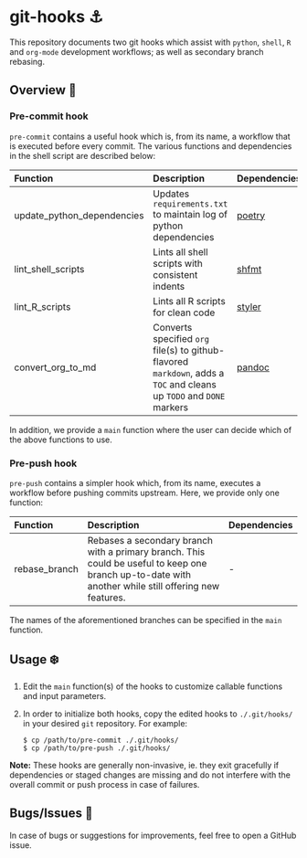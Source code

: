 # git-hooks :anchor:

This repository documents two git hooks which assist with `python`, `shell`, `R` and `org-mode` development workflows; as well as secondary branch rebasing.

## Overview :book:

### Pre-commit hook

`pre-commit` contains a useful hook which is, from its name, a workflow that is executed before every commit. The various functions and dependencies in the shell script are described below:

| Function                   | Description                                                                                                          | Dependencies                                      |
|:---------------------------|:---------------------------------------------------------------------------------------------------------------------|:--------------------------------------------------|
| update_python_dependencies | Updates `requirements.txt` to maintain log of python dependencies                                                    | [poetry](https://github.com/python-poetry/poetry) |
| lint_shell_scripts         | Lints all shell scripts with consistent indents                                                                      | [shfmt](https://github.com/mvdan/sh)              |
| lint_R_scripts             | Lints all R scripts for clean code                                                                                   | [styler](https://github.com/r-lib/styler)         |
| convert_org_to_md          | Converts specified `org` file(s) to github-flavored `markdown`, adds a `TOC` and cleans up `TODO` and `DONE` markers | [pandoc](https://github.com/jgm/pandoc)           |

In addition, we provide a `main` function where the user can decide which of the above functions to use.

### Pre-push hook

`pre-push` contains a simpler hook which, from its name, executes a workflow before pushing commits upstream. Here, we provide only one function:

| Function       | Description                                                                                                                                          | Dependencies |
| :------------- | :-------------                                                                                                                                       | :-----       |
| rebase_branch  | Rebases a secondary branch with a primary branch. This could be useful to keep one branch up-to-date with another while still offering new features. | -            |

The names of the aforementioned branches can be specified in the `main` function.

## Usage :snowflake:

1. Edit the `main` function(s) of the hooks to customize callable functions and input parameters.

2. In order to initialize both hooks, copy the edited hooks to `./.git/hooks/` in your desired `git` repository. For example:

    ```shell
    $ cp /path/to/pre-commit ./.git/hooks/
    $ cp /path/to/pre-push ./.git/hooks/
    ```

**Note:** These hooks are generally non-invasive, ie. they exit gracefully if dependencies or staged changes are missing and do not interfere with the overall commit or push process in case of failures.

## Bugs/Issues :bug:

In case of bugs or suggestions for improvements, feel free to open a GitHub issue.

<!--  LocalWords:  Pre md github ie
 -->
